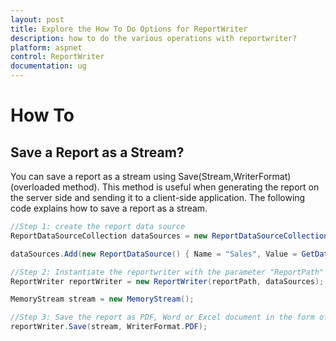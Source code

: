```yaml
---
layout: post
title: Explore the How To Do Options for ReportWriter
description: how to do the various operations with reportwriter?
platform: aspnet
control: ReportWriter
documentation: ug
---
```


# How To

## Save a Report as a Stream?

You can save a report as a stream using Save(Stream,WriterFormat) (overloaded method). This method is useful when generating the report on the server side and sending it to a client-side application. The following code explains how to save a report as a stream.

~~~csharp
//Step 1: create the report data source
ReportDataSourceCollection dataSources = new ReportDataSourceCollection();

dataSources.Add(new ReportDataSource() { Name = "Sales", Value = GetDataSource() });

//Step 2: Instantiate the reportwriter with the parameter "ReportPath" and ReportDataSource Collection
ReportWriter reportWriter = new ReportWriter(reportPath, dataSources);

MemoryStream stream = new MemoryStream();

//Step 3: Save the report as PDF, Word or Excel document in the form of stream contents
reportWriter.Save(stream, WriterFormat.PDF);

~~~
